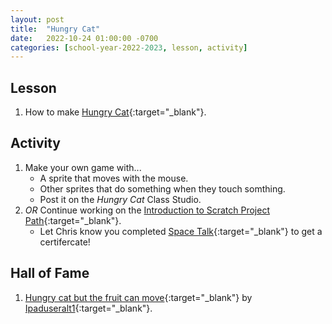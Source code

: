```yaml
---
layout: post
title:  "Hungry Cat"
date:   2022-10-24 01:00:00 -0700
categories: [school-year-2022-2023, lesson, activity]
---
```


## Lesson

1. How to make [Hungry Cat](https://scratch.mit.edu/projects/250538809/){:target="_blank"}.

## Activity

1. Make your own game with...
    * A sprite that moves with the mouse.
    * Other sprites that do something when they touch somthing.
    * Post it on the *Hungry Cat* Class Studio.
2. *OR* Continue working on the [Introduction to Scratch Project Path](https://projects.raspberrypi.org/en/pathways/scratch-intro){:target="_blank"}.
    * Let Chris know you completed [Space Talk](https://projects.raspberrypi.org/en/projects/space-talk){:target="_blank"} to get a certifercate!

## Hall of Fame

1. [Hungry cat but the fruit can move](https://scratch.mit.edu/projects/590889318){:target="_blank"} by [Ipaduseralt1](https://scratch.mit.edu/users/Ipaduseralt1){:target="_blank"}.
